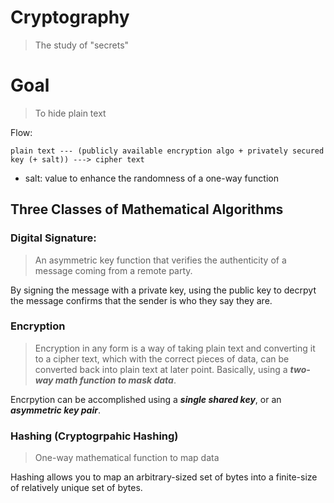 # Cryptography
> The study of "secrets" 

# Goal
> To hide plain text 

Flow: 
```
plain text --- (publicly available encryption algo + privately secured key (+ salt)) ---> cipher text
``` 

* salt: value to enhance the randomness of a one-way function

## Three Classes of Mathematical Algorithms 
### Digital Signature: 
> An asymmetric key function that verifies the authenticity of a message coming from a remote party. 

By signing the message with a private key, using the public key to decrpyt the message confirms that the sender is who they say they are.

### Encryption
> Encryption in any form is a way of taking plain text and converting it to a cipher text, which with the correct pieces of data, can be converted back into plain text at later point. Basically,  using a ***two-way math function to mask data***.

Encrpytion can be accomplished using a ***single shared key***, or an ***asymmetric key pair***. 

### Hashing (Cryptogrpahic Hashing)
> One-way mathematical function to map data

Hashing allows you to map an arbitrary-sized set of bytes into a finite-size of relatively unique set of bytes. 




